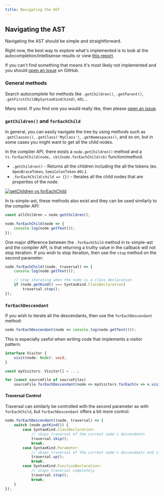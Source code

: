 ```yaml
---
title: Navigating the AST
---
```


## Navigating the AST

Navigating the AST should be simple and straightforward.

Right now, the best way to explore what's implemented is to look at the autocompletion/intellisense results
or view [this report](https://github.com/dsherret/ts-simple-ast/blob/master/wrapped-nodes.md).

If you can't find something that means it's most likely not implemented and you should [open an issue](https://github.com/dsherret/ts-simple-ast/issues) on GitHub.

### General methods

Search autocomplete for methods like `.getChildren()`, `.getParent()`, `.getFirstChildBySyntaxKind(kind)`, etc...

Many exist. If you find one you would really like, then please [open an issue](https://github.com/dsherret/ts-simple-ast/issues).

### `getChildren()` and `forEachChild`

In general, you can easily navigate the tree by using methods such as `.getClasses()`, `.getClass('MyClass')`, `.getNamespaces()`, and so on, but in some cases you might want to get all the child nodes.

In the compiler API, there exists a `node.getChildren()` method and a `ts.forEachChild(node, cb)`/`node.forEachChild(cb)` function/method.

* `.getChildren()` - Returns all the children including the all the tokens (ex. `OpenBraceToken`, `SemiColonToken` etc.).
* `.forEachChild(child => {})` - Iterates all the child nodes that are properties of the node.

[![getChildren vs forEachChild](images/getChildrenVsForEachKind.gif)](http://ts-ast-viewer.com)

In ts-simple-ast, these methods also exist and they can be used similarly to the compiler API:

```ts
const allChildren = node.getChildren();

node.forEachChild(node => {
    console.log(node.getText());
});
```

One major difference between the `.forEachChild` method in ts-simple-ast and the compiler API, is that returning a truthy value in the callback will not stop iteration. If you wish to stop iteration, then use the `stop` method on the second parameter:

```ts
node.forEachChild((node, traversal) => {
    console.log(node.getText());

    // stop iterating when the node is a class declaration
    if (node.getKind() === SyntaxKind.ClassDeclaration)
        traversal.stop();
});
```

### `forEachDescendant`

If you wish to iterate all the descendants, then use the `forEachDescendant` method:

```ts
node.forEachDescendant(node => console.log(node.getText()));
```

This is especially useful when writing code that implements a visitor pattern:

```ts ignore-error: 1109, setup: let sourceFiles: SourceFile[];
interface Visitor {
    visit(node: Node): void;
}

const myVisitors: Visitor[] = ...;

for (const sourceFile of sourceFiles)
    sourceFile.forEachDescendant(node => myVisitors.forEach(v => v.visit(node)));
```

#### Traversal Control

Traversal can similarly be controlled with the second parameter as with `forEachChild`, but
`forEachDescendant` offers a bit more control:

```ts
node.forEachDescendant((node, traversal) => {
    switch (node.getKind()) {
        case SyntaxKind.ClassDeclaration:
            // skips traversal of the current node's descendants
            traversal.skip();
            break;
        case SyntaxKind.Parameter:
            // skips traversal of the current node's descendants and its siblings and all their descendants
            traversal.up();
            break;
        case SyntaxKind.FunctionDeclaration:
            // stops traversal completely
            traversal.stop();
            break;
    }
});
```
